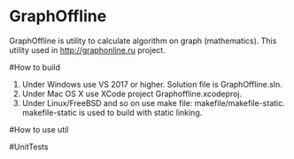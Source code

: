 # GraphOffline

GraphOffline is utility to calculate algorithm on graph (mathematics). This utility used in http://graphonline.ru project.

#How to build

1. Under Windows use VS 2017 or higher. Solution file is GraphOffline.sln.
2. Under Mac OS X use XCode project Graphoffline.xcodeproj.
3. Under Linux/FreeBSD and so on use make file: makefile/makefile-static. makefile-static is used to build with static linking.

#How to use util


#UnitTests

